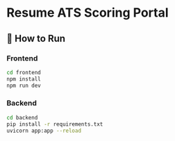 # Resume ATS Scoring Portal

## 🚀 How to Run

### Frontend
```bash
cd frontend
npm install
npm run dev
```

### Backend
```bash
cd backend
pip install -r requirements.txt
uvicorn app:app --reload
```